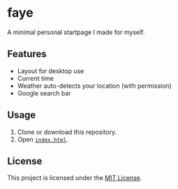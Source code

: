 # faye

A minimal personal startpage I made for myself.


## Features

- Layout for desktop use
- Current time
- Weather auto-detects your location (with permission)
- Google search bar

## Usage

1. Clone or download this repository.
2. Open [`index.html`](index.html).


## License

This project is licensed under the [MIT License](LICENSE).
